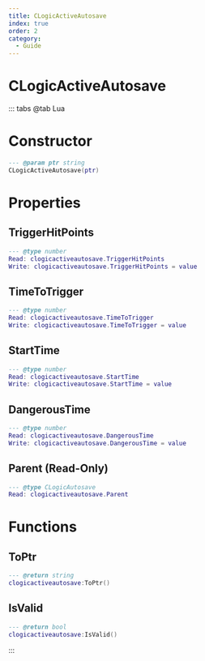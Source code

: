 ```yaml
---
title: CLogicActiveAutosave
index: true
order: 2
category:
  - Guide
---
```


# CLogicActiveAutosave

::: tabs
@tab Lua
# Constructor
```lua
--- @param ptr string
CLogicActiveAutosave(ptr)
```
# Properties
## TriggerHitPoints 
```lua
--- @type number
Read: clogicactiveautosave.TriggerHitPoints
Write: clogicactiveautosave.TriggerHitPoints = value
```
## TimeToTrigger 
```lua
--- @type number
Read: clogicactiveautosave.TimeToTrigger
Write: clogicactiveautosave.TimeToTrigger = value
```
## StartTime 
```lua
--- @type number
Read: clogicactiveautosave.StartTime
Write: clogicactiveautosave.StartTime = value
```
## DangerousTime 
```lua
--- @type number
Read: clogicactiveautosave.DangerousTime
Write: clogicactiveautosave.DangerousTime = value
```
## Parent (Read-Only)
```lua
--- @type CLogicAutosave
Read: clogicactiveautosave.Parent
```
# Functions
## ToPtr
```lua
--- @return string
clogicactiveautosave:ToPtr()
```
## IsValid
```lua
--- @return bool
clogicactiveautosave:IsValid()
```

:::